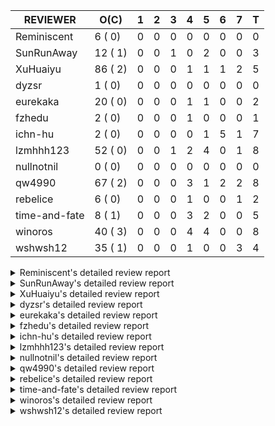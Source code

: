 |   REVIEWER    |  O(C)   | 1 | 2 | 3 | 4 | 5 | 6 | 7 | T |
|---------------|---------|---|---|---|---|---|---|---|---|
| Reminiscent   |  6 ( 0) | 0 | 0 | 0 | 0 | 0 | 0 | 0 | 0 |
| SunRunAway    | 12 ( 1) | 0 | 0 | 1 | 0 | 2 | 0 | 0 | 3 |
| XuHuaiyu      | 86 ( 2) | 0 | 0 | 0 | 1 | 1 | 1 | 2 | 5 |
| dyzsr         |  1 ( 0) | 0 | 0 | 0 | 0 | 0 | 0 | 0 | 0 |
| eurekaka      | 20 ( 0) | 0 | 0 | 0 | 1 | 1 | 0 | 0 | 2 |
| fzhedu        |  2 ( 0) | 0 | 0 | 0 | 1 | 0 | 0 | 0 | 1 |
| ichn-hu       |  2 ( 0) | 0 | 0 | 0 | 0 | 1 | 5 | 1 | 7 |
| lzmhhh123     | 52 ( 0) | 0 | 0 | 1 | 2 | 4 | 0 | 1 | 8 |
| nullnotnil    |  0 ( 0) | 0 | 0 | 0 | 0 | 0 | 0 | 0 | 0 |
| qw4990        | 67 ( 2) | 0 | 0 | 0 | 3 | 1 | 2 | 2 | 8 |
| rebelice      |  6 ( 0) | 0 | 0 | 0 | 1 | 0 | 0 | 1 | 2 |
| time-and-fate |  8 ( 1) | 0 | 0 | 0 | 3 | 2 | 0 | 0 | 5 |
| winoros       | 40 ( 3) | 0 | 0 | 0 | 4 | 4 | 0 | 0 | 8 |
| wshwsh12      | 35 ( 1) | 0 | 0 | 0 | 1 | 0 | 0 | 3 | 4 |


<details> 
  <summary>Reminiscent's detailed review report</summary> 

## To Be Reviewed

|    REPO    |                                                                     PR                                                                     | C | LASTED  |
|------------|--------------------------------------------------------------------------------------------------------------------------------------------|---|---------|
| tidb/21896 | [planner: fix union doesn't handle collate correctly (#21854)](https://github.com/pingcap/tidb/pull/21896)                                 |   | 132d19h |
| tidb/23474 | [planner: fix inappropriate null flag of null constants (#23457)](https://github.com/pingcap/tidb/pull/23474)                              |   | 40d18h  |
| tidb/23575 | [executor: fix update panic on join having statement (#23554)](https://github.com/pingcap/tidb/pull/23575)                                 |   | 37d21h  |
| tidb/23917 | [planner: fix wrong TableDual plans caused by comparing Binary and Bytes incorrectly (#23860)](https://github.com/pingcap/tidb/pull/23917) |   | 24d23h  |
| tidb/24016 | [planner: fix index-out-of-range error when checking only_full_group_by (#23844)](https://github.com/pingcap/tidb/pull/24016)              |   | 18d19h  |
| tidb/24357 | [statistics: fix a statistics GC problem that can cause duplicated fm-sketch records (#23830)](https://github.com/pingcap/tidb/pull/24357) |   | 4d14h   |


## Reviewed in Last 7 Days

| REPO | PR | C | D | R |
|------|----|---|---|---|


</details> 


<details> 
  <summary>SunRunAway's detailed review report</summary> 

## To Be Reviewed

|    REPO    |                                                                  PR                                                                   | C | LASTED  |
|------------|---------------------------------------------------------------------------------------------------------------------------------------|---|---------|
| tidb/19178 | [executor: Refactor probe channel](https://github.com/pingcap/tidb/pull/19178)                                                        |   | 262d17h |
| tidb/19807 | [executor: parallel evaluation for hash aggregate distinct](https://github.com/pingcap/tidb/pull/19807)                               |   | 240d11h |
| tidb/19900 | [executor: enable inline projection for sort&topN](https://github.com/pingcap/tidb/pull/19900)                                        | Y | 235d18h |
| tidb/20140 | [expressions: Support `bin-to-uuid` and `uuid-to-bin`](https://github.com/pingcap/tidb/pull/20140)                                    |   | 222d22h |
| tidb/20765 | [planner: support stable result mode](https://github.com/pingcap/tidb/pull/20765)                                                     |   | 181d17h |
| tidb/21207 | [planner: fix the inappropriate out-of-range range estimation rule](https://github.com/pingcap/tidb/pull/21207)                       |   | 160d19h |
| tidb/21834 | [planner: enhanced index range calculation plan](https://github.com/pingcap/tidb/pull/21834)                                          |   | 137d19h |
| tidb/21876 | [planner: bypass the DNF restriction if index merge hint is specified (#20799)](https://github.com/pingcap/tidb/pull/21876)           |   | 135d19h |
| tidb/21878 | [planner: do not push down lock to pointGet/bacthPointGet when selection exists](https://github.com/pingcap/tidb/pull/21878)          |   | 135d18h |
| tidb/21956 | [planner/preprocessor: disallow into-outfile clause in some place](https://github.com/pingcap/tidb/pull/21956)                        |   | 130d23h |
| tidb/22217 | [*: rewrite origin SQL with default DB for SQL bindings (#21275)](https://github.com/pingcap/tidb/pull/22217)                         |   | 116d18h |
| tidb/22379 | [[experiment] executor: allow aggregation to spill disk when running out of memory quota](https://github.com/pingcap/tidb/pull/22379) |   | 109d19h |


## Reviewed in Last 7 Days

|     REPO     |                                          PR                                           | C | D |   R    |
|--------------|---------------------------------------------------------------------------------------|---|---|--------|
| docs-cn/6194 | [br: add restore to systables](https://github.com/pingcap/docs-cn/pull/6194)          |   | 3 | 2h     |
| tidb/20749   | [executor: support global kill (32 bits)](https://github.com/pingcap/tidb/pull/20749) |   | 5 | 178d1h |
| tidb/24279   | [*: add security enhanced mode part 2](https://github.com/pingcap/tidb/pull/24279)    |   | 5 | 2d17h  |


</details> 


<details> 
  <summary>XuHuaiyu's detailed review report</summary> 

## To Be Reviewed

|     REPO     |                                                                                     PR                                                                                      | C | LASTED  |
|--------------|-----------------------------------------------------------------------------------------------------------------------------------------------------------------------------|---|---------|
| docs-cn/5561 | [Add sql optimization-related docs to toc](https://github.com/pingcap/docs-cn/pull/5561)                                                                                    |   | 69d15h  |
| docs-cn/5619 | [Update data-type-date-and-time.md](https://github.com/pingcap/docs-cn/pull/5619)                                                                                           |   | 65d16h  |
| tidb/19900   | [executor: enable inline projection for sort&topN](https://github.com/pingcap/tidb/pull/19900)                                                                              | Y | 235d18h |
| docs-cn/5671 | [tidb: Add time format description](https://github.com/pingcap/docs-cn/pull/5671)                                                                                           |   | 59d11h  |
| tidb/19957   | [executor: add builtin aggregate function `json_arrayagg`](https://github.com/pingcap/tidb/pull/19957)                                                                      | Y | 233d14h |
| tidb/20140   | [expressions: Support `bin-to-uuid` and `uuid-to-bin`](https://github.com/pingcap/tidb/pull/20140)                                                                          |   | 222d22h |
| tidb/20749   | [executor: support global kill (32 bits)](https://github.com/pingcap/tidb/pull/20749)                                                                                       |   | 182d2h  |
| tidb/20790   | [collation: add pinyin collation for chinese charset support](https://github.com/pingcap/tidb/pull/20790)                                                                   |   | 180d21h |
| tidb/20969   | [executor: Improve the performance of appending not fixed columns](https://github.com/pingcap/tidb/pull/20969)                                                              |   | 173d10h |
| tidb/21064   | [planner, executor: fix cast not check error](https://github.com/pingcap/tidb/pull/21064)                                                                                   |   | 168d9h  |
| tidb/21149   | [executor:Add runtime stat for IndexMergeReaderExecutor (#20653)](https://github.com/pingcap/tidb/pull/21149)                                                               |   | 164d15h |
| tidb/21304   | [executor: Add the HashAggExec runtime information (#20577)](https://github.com/pingcap/tidb/pull/21304)                                                                    |   | 158d12h |
| tidb/21334   | [*: make rollback work on user-defined variables](https://github.com/pingcap/tidb/pull/21334)                                                                               |   | 157d14h |
| tidb/21401   | [expression: incompatibility with MySQL for ADDTIME()](https://github.com/pingcap/tidb/pull/21401)                                                                          |   | 153d11h |
| tidb/21536   | [executor: add slow-log file meta cache to avoid repeat read file meta information](https://github.com/pingcap/tidb/pull/21536)                                             |   | 146d15h |
| tidb/21564   | [ddl: fix Incorrect behavior of NO_ZERO_DATE when altering table](https://github.com/pingcap/tidb/pull/21564)                                                               |   | 145d16h |
| tidb/21896   | [planner: fix union doesn't handle collate correctly (#21854)](https://github.com/pingcap/tidb/pull/21896)                                                                  |   | 132d19h |
| tidb/22131   | [privilege: remove leading and trailing space when create user and role](https://github.com/pingcap/tidb/pull/22131)                                                        |   | 122d19h |
| tidb/22163   | [expression: separated arithmeticMinusIntSig](https://github.com/pingcap/tidb/pull/22163)                                                                                   |   | 118d13h |
| tidb/22186   | [executor: fix select into outfile with year type column has no data (#22175)](https://github.com/pingcap/tidb/pull/22186)                                                  |   | 117d16h |
| tidb/22616   | [expression: from_unixtime accept 64-bit integers](https://github.com/pingcap/tidb/pull/22616)                                                                              |   | 93d23h  |
| tidb/22617   | [metrics: fix wrong bucket name of coprocessor cache (#22454)](https://github.com/pingcap/tidb/pull/22617)                                                                  |   | 93d23h  |
| tidb/22624   | [ planner: not pruning column used by union scan condition (#21640)](https://github.com/pingcap/tidb/pull/22624)                                                            |   | 93d17h  |
| tidb/22631   | [executor: refine window processor](https://github.com/pingcap/tidb/pull/22631)                                                                                             |   | 91d23h  |
| tidb/22696   | [expression: enable arithmetic Mod push down](https://github.com/pingcap/tidb/pull/22696)                                                                                   |   | 88d17h  |
| tidb/22711   | [executor: Fix inline schema name](https://github.com/pingcap/tidb/pull/22711)                                                                                              |   | 88d12h  |
| tidb/22722   | [planner, errno: make error code of ErrMixOfGroupFuncAndFields consistent with MySQL](https://github.com/pingcap/tidb/pull/22722)                                           |   | 87d21h  |
| tidb/22814   | [expression: fix enum and set type expression in where clause (#22785)](https://github.com/pingcap/tidb/pull/22814)                                                         |   | 72d19h  |
| tidb/22908   | [txn: Add txn state's view](https://github.com/pingcap/tidb/pull/22908)                                                                                                     |   | 67d21h  |
| tidb/23012   | [executor: fix affected rows of ddls and complete uint tests](https://github.com/pingcap/tidb/pull/23012)                                                                   |   | 63d17h  |
| tidb/23152   | [expression: fix wrong error info (#22760)](https://github.com/pingcap/tidb/pull/23152)                                                                                     |   | 56d14h  |
| tidb/23196   | [types: fix the bug about the wrong query result for decimal type  (#22507)](https://github.com/pingcap/tidb/pull/23196)                                                    |   | 54d18h  |
| tidb/23220   | [Release 4.0](https://github.com/pingcap/tidb/pull/23220)                                                                                                                   |   | 54d11h  |
| tidb/23233   | [planner: fix incorrect duration between compare (#22830)](https://github.com/pingcap/tidb/pull/23233)                                                                      |   | 53d18h  |
| tidb/23257   | [executor: group_concat aggr panic when session.group_concat_max_len is small (#23131)](https://github.com/pingcap/tidb/pull/23257)                                         |   | 52d18h  |
| tidb/23295   | [util, types: don't let SPM be affected by charset (#23161)](https://github.com/pingcap/tidb/pull/23295)                                                                    |   | 51d11h  |
| tidb/23335   | [expression: fix unexpected constant fold when year compare string (#23281)](https://github.com/pingcap/tidb/pull/23335)                                                    |   | 47d19h  |
| tidb/23336   | [expression: fix unexpected constant fold when year compare string (#23281)](https://github.com/pingcap/tidb/pull/23336)                                                    |   | 47d19h  |
| tidb/23347   | [planner: show cast type in EXPLAIN in coptask (#23123)](https://github.com/pingcap/tidb/pull/23347)                                                                        |   | 47d18h  |
| tidb/23348   | [planner: show cast type in EXPLAIN in coptask (#23123)](https://github.com/pingcap/tidb/pull/23348)                                                                        |   | 47d18h  |
| tidb/23350   | [util/stringutil, util/ranger, planner: use hierarchical separators to simplify the parsing for info of EXPLAIN ](https://github.com/pingcap/tidb/pull/23350)               |   | 47d17h  |
| tidb/23368   | [executor, expression: fix the incorrect result of AVG function (#23285)](https://github.com/pingcap/tidb/pull/23368)                                                       |   | 46d20h  |
| tidb/23397   | [expression: fix refine compare constant (#23339)](https://github.com/pingcap/tidb/pull/23397)                                                                              |   | 45d18h  |
| tidb/23398   | [expression: fix refine compare constant (#23339)](https://github.com/pingcap/tidb/pull/23398)                                                                              |   | 45d18h  |
| tidb/23405   | [domain: remove the exit chan, use context](https://github.com/pingcap/tidb/pull/23405)                                                                                     |   | 45d17h  |
| tidb/23433   | [WIP: speed up for slow query logs retrieving ](https://github.com/pingcap/tidb/pull/23433)                                                                                 |   | 44d17h  |
| tidb/23474   | [planner: fix inappropriate null flag of null constants (#23457)](https://github.com/pingcap/tidb/pull/23474)                                                               |   | 40d18h  |
| tidb/23497   | [expression: Let TiDB use Hyperscan to support multi-pattern-match](https://github.com/pingcap/tidb/pull/23497)                                                             |   | 39d22h  |
| tidb/23517   | [*: Add the metric about the SQL with TiFlash Success  (#23426)](https://github.com/pingcap/tidb/pull/23517)                                                                |   | 39d12h  |
| tidb/23562   | [execution: reuse iterator in hash join](https://github.com/pingcap/tidb/pull/23562)                                                                                        |   | 38d13h  |
| tidb/23640   | [*: fix the bug about YEAR(0.9) returns NULL instead of 0 in NO_ZERO_DATE mode](https://github.com/pingcap/tidb/pull/23640)                                                 |   | 34d13h  |
| tidb/23661   | [expression: Maintain separate scalar function pushdown lists for each engine instead of unified. (#23284)](https://github.com/pingcap/tidb/pull/23661)                     |   | 33d20h  |
| tidb/23682   | [executor: fix a panic when batch point get is used for partition table (#23652)](https://github.com/pingcap/tidb/pull/23682)                                               |   | 33d17h  |
| tidb/23691   | [executor: fix index join on prefix column index (#23678)](https://github.com/pingcap/tidb/pull/23691)                                                                      |   | 33d16h  |
| tidb/23705   | [executor: refineArgs() bug fix when compare int with very small decimal (#23694)](https://github.com/pingcap/tidb/pull/23705)                                              |   | 33d13h  |
| tidb/23756   | [planner: fix set not null flag for outer join (#23727)](https://github.com/pingcap/tidb/pull/23756)                                                                        |   | 32d15h  |
| tidb/23812   | [executor, planner: fix collation for hash join building (#23770)](https://github.com/pingcap/tidb/pull/23812)                                                              |   | 31d12h  |
| tidb/23878   | [functions: fix some string function has wrong collation and flag (#23835)](https://github.com/pingcap/tidb/pull/23878)                                                     |   | 25d21h  |
| tidb/23884   | [Metric: Collect TiKV Read Metric for SLI/SLO](https://github.com/pingcap/tidb/pull/23884)                                                                                  |   | 25d20h  |
| tidb/23888   | [executor: fix resource leak of Shuffle Executor.](https://github.com/pingcap/tidb/pull/23888)                                                                              |   | 25d19h  |
| tidb/23958   | [executor: fix `show table status` for the database with upper-cased name (#23896)](https://github.com/pingcap/tidb/pull/23958)                                             |   | 20d18h  |
| tidb/23964   | [executor: GROUP_CONCAT(float) is not compatible with mysql](https://github.com/pingcap/tidb/pull/23964)                                                                    |   | 20d17h  |
| tidb/24007   | [ddl: refactor rule [4/6]](https://github.com/pingcap/tidb/pull/24007)                                                                                                      |   | 18d20h  |
| tidb/24016   | [planner: fix index-out-of-range error when checking only_full_group_by (#23844)](https://github.com/pingcap/tidb/pull/24016)                                               |   | 18d19h  |
| tidb/24026   | [types: fix type merge about bit type (#23857)](https://github.com/pingcap/tidb/pull/24026)                                                                                 |   | 18d14h  |
| tidb/24033   | [statistics: fix some unstable tests in global stats (#23502)](https://github.com/pingcap/tidb/pull/24033)                                                                  |   | 18d9h   |
| tidb/24053   | [executor: fix wrong convert from bit to string when do projection (#23960)](https://github.com/pingcap/tidb/pull/24053)                                                    |   | 17d16h  |
| tidb/24060   | [statistics: fix some potential panic in statistics (#23988)](https://github.com/pingcap/tidb/pull/24060)                                                                   |   | 17d13h  |
| tidb/24061   | [statistics: fix some potential panic in statistics (#23988)](https://github.com/pingcap/tidb/pull/24061)                                                                   |   | 17d13h  |
| tidb/24078   | [planner: change descScanFactor to scanFactor when ExpectedCount is small. (#23972)](https://github.com/pingcap/tidb/pull/24078)                                            |   | 16d20h  |
| tidb/24079   | [planner: change descScanFactor to scanFactor when ExpectedCount is small. (#23972)](https://github.com/pingcap/tidb/pull/24079)                                            |   | 16d19h  |
| tidb/24155   | [planner, executor: fix index merge partial table scan schema (#23936)](https://github.com/pingcap/tidb/pull/24155)                                                         |   | 12d20h  |
| tidb/24179   | [expression: fix float64 overflow check in plus/minus real function](https://github.com/pingcap/tidb/pull/24179)                                                            |   | 11d23h  |
| tidb/24228   | [executor: skip TestPrepareStmtAfterIsolationReadChange when race enable (#24200)](https://github.com/pingcap/tidb/pull/24228)                                              |   | 9d22h   |
| tidb/24229   | [executor: speed up race test TestInsertReorgDelete (#24208)](https://github.com/pingcap/tidb/pull/24229)                                                                   |   | 9d21h   |
| tidb/24234   | [executor: skip TestMppExecution when race is enabled (#24222)](https://github.com/pingcap/tidb/pull/24234)                                                                 |   | 9d18h   |
| tidb/24241   | [planner/core: remove random test to reduce CI time (#24207)](https://github.com/pingcap/tidb/pull/24241)                                                                   |   | 9d15h   |
| tidb/24266   | [expression: fix wrong flen infer for bit constant (#23867)](https://github.com/pingcap/tidb/pull/24266)                                                                    |   | 7d18h   |
| tidb/24267   | [expression: fix wrong flen infer for bit constant (#23867)](https://github.com/pingcap/tidb/pull/24267)                                                                    |   | 7d18h   |
| tidb/24287   | [planner/core: support union all for mpp.](https://github.com/pingcap/tidb/pull/24287)                                                                                      |   | 6d19h   |
| tidb/24340   | [executor: fix projection executor panic and add failpoint test (#24231)](https://github.com/pingcap/tidb/pull/24340)                                                       |   | 4d20h   |
| tidb/24341   | [executor: fix projection executor panic and add failpoint test (#24231)](https://github.com/pingcap/tidb/pull/24341)                                                       |   | 4d20h   |
| tidb/24345   | [executor: fix data race of parallel apply operator (#24257)](https://github.com/pingcap/tidb/pull/24345)                                                                   |   | 4d19h   |
| tidb/24354   | [expression: fix wrong type infer for agg function when type is null (#24290)](https://github.com/pingcap/tidb/pull/24354)                                                  |   | 4d16h   |
| tidb/24371   | [*: avoid create new parser object in prepared exec](https://github.com/pingcap/tidb/pull/24371)                                                                            |   | 3d20h   |
| tidb/24394   | [executor: solve the compatibility problem between UnionScan and partition tables and remove all code about PartitionTableExec](https://github.com/pingcap/tidb/pull/24394) |   | 2d23h   |


## Reviewed in Last 7 Days

|    REPO    |                                                                   PR                                                                   | C | D |    R    |
|------------|----------------------------------------------------------------------------------------------------------------------------------------|---|---|---------|
| tidb/21228 | [executor: return the result immediately when combining LIMIT row_count with DISTINCT](https://github.com/pingcap/tidb/pull/21228)     |   | 4 | 156d15h |
| tidb/24278 | [executor: accelerate TestVectorizedMergeJoin and TestVectorizedShuffleMergeJoin (#24177)](https://github.com/pingcap/tidb/pull/24278) |   | 5 | 2d10h   |
| tidb/24308 | [docs/design: update the proposal of `column type change`](https://github.com/pingcap/tidb/pull/24308)                                 |   | 6 | 0h      |
| tidb/24179 | [expression: fix float64 overflow check in plus/minus real function](https://github.com/pingcap/tidb/pull/24179)                       |   | 7 | 5d22h   |
| tidb/24290 | [expression: fix wrong type infer for agg function when type is null](https://github.com/pingcap/tidb/pull/24290)                      |   | 7 | 18h     |


</details> 


<details> 
  <summary>dyzsr's detailed review report</summary> 

## To Be Reviewed

|    REPO    |                                                                 PR                                                                  | C | LASTED |
|------------|-------------------------------------------------------------------------------------------------------------------------------------|---|--------|
| tidb/24018 | [ranger: fix the range construction behavior when the column's type is `YEAR` (#23559)](https://github.com/pingcap/tidb/pull/24018) |   | 18d18h |


## Reviewed in Last 7 Days

| REPO | PR | C | D | R |
|------|----|---|---|---|


</details> 


<details> 
  <summary>eurekaka's detailed review report</summary> 

## To Be Reviewed

|    REPO    |                                                                         PR                                                                         | C | LASTED  |
|------------|----------------------------------------------------------------------------------------------------------------------------------------------------|---|---------|
| tidb/20877 | [statistics: collect index usage information](https://github.com/pingcap/tidb/pull/20877)                                                          |   | 178d17h |
| tidb/23002 | [store/*: fix err check](https://github.com/pingcap/tidb/pull/23002)                                                                               |   | 64d0h   |
| tidb/23283 | [util: optimize the performance of restore with db (#22910)](https://github.com/pingcap/tidb/pull/23283)                                           |   | 51d17h  |
| tidb/23316 | [planner: Fix rebuild range for prepared plan](https://github.com/pingcap/tidb/pull/23316)                                                         |   | 48d17h  |
| tidb/23373 | [executor: fix get var expr when session var is hex literal (#23241)](https://github.com/pingcap/tidb/pull/23373)                                  |   | 46d19h  |
| tidb/23689 | [planner: fix the panic when we calculate the partition range (#23651)](https://github.com/pingcap/tidb/pull/23689)                                |   | 33d16h  |
| tidb/23705 | [executor: refineArgs() bug fix when compare int with very small decimal (#23694)](https://github.com/pingcap/tidb/pull/23705)                     |   | 33d13h  |
| tidb/23756 | [planner: fix set not null flag for outer join (#23727)](https://github.com/pingcap/tidb/pull/23756)                                               |   | 32d15h  |
| tidb/23760 | [collation: fix tidb panic when compare string with collation](https://github.com/pingcap/tidb/pull/23760)                                         |   | 32d14h  |
| tidb/23938 | [planner,privilege: requires extra privileges for REPLACE and INSERT ON DUPLICATE statements (#23911)](https://github.com/pingcap/tidb/pull/23938) |   | 23d10h  |
| tidb/24033 | [statistics: fix some unstable tests in global stats (#23502)](https://github.com/pingcap/tidb/pull/24033)                                         |   | 18d9h   |
| tidb/24061 | [statistics: fix some potential panic in statistics (#23988)](https://github.com/pingcap/tidb/pull/24061)                                          |   | 17d13h  |
| tidb/24079 | [planner: change descScanFactor to scanFactor when ExpectedCount is small. (#23972)](https://github.com/pingcap/tidb/pull/24079)                   |   | 16d19h  |
| tidb/24147 | [docs/design: add proposal for common table expression](https://github.com/pingcap/tidb/pull/24147)                                                |   | 12d23h  |
| tidb/24155 | [planner, executor: fix index merge partial table scan schema (#23936)](https://github.com/pingcap/tidb/pull/24155)                                |   | 12d20h  |
| tidb/24214 | [plan: merge continuous selections and delete surely true expressions](https://github.com/pingcap/tidb/pull/24214)                                 |   | 10d12h  |
| tidb/24236 | [*: remove SchemaVersion in TransactionContext](https://github.com/pingcap/tidb/pull/24236)                                                        |   | 9d17h   |
| tidb/24258 | [Revert "planner: donot prune all columns for Projection (#24024)" (#24180)](https://github.com/pingcap/tidb/pull/24258)                           |   | 7d22h   |
| tidb/24317 | [statistics: skip reading mysql.stats_histograms if cached stats is up-to-date (#24175)](https://github.com/pingcap/tidb/pull/24317)               |   | 5d17h   |
| tidb/24405 | [planner: convert Sequence as DataSource to TableDual](https://github.com/pingcap/tidb/pull/24405)                                                 |   | 1d22h   |


## Reviewed in Last 7 Days

|    REPO    |                                                              PR                                                              | C | D |   R    |
|------------|------------------------------------------------------------------------------------------------------------------------------|---|---|--------|
| tidb/23997 | [stats, executor: use a correct sampling to collect stats](https://github.com/pingcap/tidb/pull/23997)                       |   | 4 | 15d16h |
| tidb/24339 | [server,session: do not create stats collector in HTTP API to avoid memory leak](https://github.com/pingcap/tidb/pull/24339) |   | 5 | 4h     |


</details> 


<details> 
  <summary>fzhedu's detailed review report</summary> 

## To Be Reviewed

|    REPO    |                                                          PR                                                           | C | LASTED |
|------------|-----------------------------------------------------------------------------------------------------------------------|---|--------|
| tidb/24340 | [executor: fix projection executor panic and add failpoint test (#24231)](https://github.com/pingcap/tidb/pull/24340) |   | 4d20h  |
| tidb/24341 | [executor: fix projection executor panic and add failpoint test (#24231)](https://github.com/pingcap/tidb/pull/24341) |   | 4d20h  |


## Reviewed in Last 7 Days

|    REPO     |                                              PR                                               | C | D |   R    |
|-------------|-----------------------------------------------------------------------------------------------|---|---|--------|
| kvproto/751 | [mpp: support returning regions that need retry](https://github.com/pingcap/kvproto/pull/751) |   | 4 | 16d22h |


</details> 


<details> 
  <summary>ichn-hu's detailed review report</summary> 

## To Be Reviewed

|    REPO    |                                                             PR                                                             | C | LASTED |
|------------|----------------------------------------------------------------------------------------------------------------------------|---|--------|
| tidb/24354 | [expression: fix wrong type infer for agg function when type is null (#24290)](https://github.com/pingcap/tidb/pull/24354) |   | 4d16h  |
| tidb/24379 | [executor: enhancement for ListInDisk(support writing after reading)](https://github.com/pingcap/tidb/pull/24379)          |   | 3d17h  |


## Reviewed in Last 7 Days

|    REPO    |                                                                   PR                                                                   | C | D |   R   |
|------------|----------------------------------------------------------------------------------------------------------------------------------------|---|---|-------|
| tidb/24290 | [expression: fix wrong type infer for agg function when type is null](https://github.com/pingcap/tidb/pull/24290)                      |   | 5 | 2d0h  |
| tidb/24266 | [expression: fix wrong flen infer for bit constant (#23867)](https://github.com/pingcap/tidb/pull/24266)                               |   | 6 | 2d2h  |
| tidb/24267 | [expression: fix wrong flen infer for bit constant (#23867)](https://github.com/pingcap/tidb/pull/24267)                               |   | 6 | 2d2h  |
| tidb/24300 | [expression: fix wrong collation for `concat` function (#24297)](https://github.com/pingcap/tidb/pull/24300)                           |   | 6 | 20h   |
| tidb/24304 | [executor, variable: move hidden variables to struct](https://github.com/pingcap/tidb/pull/24304)                                      |   | 6 | 12h   |
| tidb/24248 | [executor, variable: small cleanup](https://github.com/pingcap/tidb/pull/24248)                                                        |   | 6 | 3d14h |
| tidb/24278 | [executor: accelerate TestVectorizedMergeJoin and TestVectorizedShuffleMergeJoin (#24177)](https://github.com/pingcap/tidb/pull/24278) |   | 7 | 14h   |


</details> 


<details> 
  <summary>lzmhhh123's detailed review report</summary> 

## To Be Reviewed

|    REPO    |                                                                           PR                                                                            | C | LASTED  |
|------------|---------------------------------------------------------------------------------------------------------------------------------------------------------|---|---------|
| tidb/20444 | [expression: add json_merge_patch](https://github.com/pingcap/tidb/pull/20444)                                                                          |   | 200d21h |
| tidb/20465 | [expression: add uuidShortFunction](https://github.com/pingcap/tidb/pull/20465)                                                                         |   | 199d19h |
| tidb/20642 | [executor: modify admin executors to support partitioned table with global index](https://github.com/pingcap/tidb/pull/20642)                           |   | 188d16h |
| tidb/20903 | [planner: fix confused and unnecessary double-projection in plans.](https://github.com/pingcap/tidb/pull/20903)                                         |   | 177d17h |
| tidb/21018 | [planner: don't push down null sensitive join conditions (#19620)](https://github.com/pingcap/tidb/pull/21018)                                          |   | 171d17h |
| tidb/21195 | [brie: integrate lightning to suport IMPORT statement](https://github.com/pingcap/tidb/pull/21195)                                                      |   | 160d23h |
| tidb/21334 | [*: make rollback work on user-defined variables](https://github.com/pingcap/tidb/pull/21334)                                                           |   | 157d14h |
| tidb/21347 | [session: make rollback work on global variables](https://github.com/pingcap/tidb/pull/21347)                                                           |   | 156d20h |
| tidb/21487 | [*: ensure TABLE statement works](https://github.com/pingcap/tidb/pull/21487)                                                                           |   | 150d5h  |
| tidb/21651 | [planner: allow filter condition pushing down to IndexScan for prefix index](https://github.com/pingcap/tidb/pull/21651)                                |   | 143d14h |
| tidb/22126 | [*: add `sys` schema, `sys.SCHEMA_UNUSED_INDEXES` view and `sys.SCHEMA_INDEX_USAGE` view](https://github.com/pingcap/tidb/pull/22126)                   |   | 122d20h |
| tidb/22361 | [table: fix insert into _tidb_rowid panic and rebase it if needed (#22062)](https://github.com/pingcap/tidb/pull/22361)                                 |   | 110d20h |
| tidb/22372 | [executor: fix SelectForUpdate in decorrelated subquery under pessimistic mode](https://github.com/pingcap/tidb/pull/22372)                             |   | 110d10h |
| tidb/22478 | [planner, executor: fix query partition table with global unique index get wrong result](https://github.com/pingcap/tidb/pull/22478)                    |   | 101d13h |
| tidb/22631 | [executor: refine window processor](https://github.com/pingcap/tidb/pull/22631)                                                                         |   | 91d23h  |
| tidb/22699 | [brie: add error info column and history backup/restore info in sql](https://github.com/pingcap/tidb/pull/22699)                                        |   | 88d16h  |
| tidb/23022 | [executor: create PipelinedWindowExec](https://github.com/pingcap/tidb/pull/23022)                                                                      |   | 62d18h  |
| tidb/23149 | [core: support left join and right join for join reorder](https://github.com/pingcap/tidb/pull/23149)                                                   |   | 57d12h  |
| tidb/23257 | [executor: group_concat aggr panic when session.group_concat_max_len is small (#23131)](https://github.com/pingcap/tidb/pull/23257)                     |   | 52d18h  |
| tidb/23283 | [util: optimize the performance of restore with db (#22910)](https://github.com/pingcap/tidb/pull/23283)                                                |   | 51d17h  |
| tidb/23347 | [planner: show cast type in EXPLAIN in coptask (#23123)](https://github.com/pingcap/tidb/pull/23347)                                                    |   | 47d18h  |
| tidb/23348 | [planner: show cast type in EXPLAIN in coptask (#23123)](https://github.com/pingcap/tidb/pull/23348)                                                    |   | 47d18h  |
| tidb/23368 | [executor, expression: fix the incorrect result of AVG function (#23285)](https://github.com/pingcap/tidb/pull/23368)                                   |   | 46d20h  |
| tidb/23373 | [executor: fix get var expr when session var is hex literal (#23241)](https://github.com/pingcap/tidb/pull/23373)                                       |   | 46d19h  |
| tidb/23655 | [planner, type: remove the prefix 0 in the bit array when we get the BinaryLiteral (#23523)](https://github.com/pingcap/tidb/pull/23655)                |   | 33d22h  |
| tidb/23660 | [expression: Maintain separate scalar function pushdown lists for each engine instead of unified. (#23284)](https://github.com/pingcap/tidb/pull/23660) |   | 33d20h  |
| tidb/23661 | [expression: Maintain separate scalar function pushdown lists for each engine instead of unified. (#23284)](https://github.com/pingcap/tidb/pull/23661) |   | 33d20h  |
| tidb/23703 | [expression: fix approx_percent panic on bit column (#23687)](https://github.com/pingcap/tidb/pull/23703)                                               |   | 33d14h  |
| tidb/23705 | [executor: refineArgs() bug fix when compare int with very small decimal (#23694)](https://github.com/pingcap/tidb/pull/23705)                          |   | 33d13h  |
| tidb/23756 | [planner: fix set not null flag for outer join (#23727)](https://github.com/pingcap/tidb/pull/23756)                                                    |   | 32d15h  |
| tidb/23760 | [collation: fix tidb panic when compare string with collation](https://github.com/pingcap/tidb/pull/23760)                                              |   | 32d14h  |
| tidb/23812 | [executor, planner: fix collation for hash join building (#23770)](https://github.com/pingcap/tidb/pull/23812)                                          |   | 31d12h  |
| tidb/23940 | [config, ddl: allow auto inc columns in generated columns and expression indexes](https://github.com/pingcap/tidb/pull/23940)                           |   | 22d18h  |
| tidb/23968 | [statistics: fix unstable TestDropPartitionStats test](https://github.com/pingcap/tidb/pull/23968)                                                      |   | 20d15h  |
| tidb/23987 | [executor: Implements json_arrayagg function](https://github.com/pingcap/tidb/pull/23987)                                                               |   | 19d18h  |
| tidb/24016 | [planner: fix index-out-of-range error when checking only_full_group_by (#23844)](https://github.com/pingcap/tidb/pull/24016)                           |   | 18d19h  |
| tidb/24018 | [ranger: fix the range construction behavior when the column's type is `YEAR` (#23559)](https://github.com/pingcap/tidb/pull/24018)                     |   | 18d18h  |
| tidb/24054 | [executor: fix wrong convert from bit to string when do projection (#23960)](https://github.com/pingcap/tidb/pull/24054)                                |   | 17d16h  |
| tidb/24151 | [ddl: admin show ddl jobs output confusing with multiple jobs](https://github.com/pingcap/tidb/pull/24151)                                              |   | 12d21h  |
| tidb/24155 | [planner, executor: fix index merge partial table scan schema (#23936)](https://github.com/pingcap/tidb/pull/24155)                                     |   | 12d20h  |
| tidb/24185 | [executor: make column default value being aware of NO_ZERO_IN_DATE (#24174)](https://github.com/pingcap/tidb/pull/24185)                               |   | 11d19h  |
| tidb/24186 | [executor: make column default value being aware of NO_ZERO_IN_DATE (#24174)](https://github.com/pingcap/tidb/pull/24186)                               |   | 11d19h  |
| tidb/24211 | [*: support txn retry when auto id meets duplicate entry](https://github.com/pingcap/tidb/pull/24211)                                                   |   | 10d13h  |
| tidb/24234 | [executor: skip TestMppExecution when race is enabled (#24222)](https://github.com/pingcap/tidb/pull/24234)                                             |   | 9d18h   |
| tidb/24250 | [planner: rewrite `LIKE` as range for expression index](https://github.com/pingcap/tidb/pull/24250)                                                     |   | 8d21h   |
| tidb/24258 | [Revert "planner: donot prune all columns for Projection (#24024)" (#24180)](https://github.com/pingcap/tidb/pull/24258)                                |   | 7d22h   |
| tidb/24268 | [expression: fix cast real, decimal to time (#24120)](https://github.com/pingcap/tidb/pull/24268)                                                       |   | 7d17h   |
| tidb/24285 | [*: compatibility with staleread](https://github.com/pingcap/tidb/pull/24285)                                                                           |   | 6d19h   |
| tidb/24340 | [executor: fix projection executor panic and add failpoint test (#24231)](https://github.com/pingcap/tidb/pull/24340)                                   |   | 4d20h   |
| tidb/24341 | [executor: fix projection executor panic and add failpoint test (#24231)](https://github.com/pingcap/tidb/pull/24341)                                   |   | 4d20h   |
| tidb/24357 | [statistics: fix a statistics GC problem that can cause duplicated fm-sketch records (#23830)](https://github.com/pingcap/tidb/pull/24357)              |   | 4d14h   |
| tidb/24389 | [executor, meta: Allocate auto id for global temporary tables](https://github.com/pingcap/tidb/pull/24389)                                              |   | 3d0h    |


## Reviewed in Last 7 Days

|    REPO    |                                                                   PR                                                                   | C | D |   R    |
|------------|----------------------------------------------------------------------------------------------------------------------------------------|---|---|--------|
| tidb/24342 | [planner: create new column slice in PreparePossibleProperties](https://github.com/pingcap/tidb/pull/24342)                            |   | 3 | 1d22h  |
| tidb/23963 | [executor: checking chunk is full precedes filtering](https://github.com/pingcap/tidb/pull/23963)                                      |   | 4 | 17d5h  |
| tidb/24369 | [planner: fix column pruning bug for Apply and Join](https://github.com/pingcap/tidb/pull/24369)                                       |   | 4 | 1h     |
| tidb/24345 | [executor: fix data race of parallel apply operator (#24257)](https://github.com/pingcap/tidb/pull/24345)                              |   | 5 | 2h     |
| tidb/22691 | [planner, expression: support enum index scan](https://github.com/pingcap/tidb/pull/22691)                                             |   | 5 | 83d23h |
| tidb/24257 | [executor: fix data race of parallel apply operator](https://github.com/pingcap/tidb/pull/24257)                                       |   | 5 | 3d0h   |
| tikv/10057 | [statistics: introduce full sampling collect tech](https://github.com/tikv/tikv/pull/10057)                                            | Y | 5 | 6d14h  |
| tidb/24278 | [executor: accelerate TestVectorizedMergeJoin and TestVectorizedShuffleMergeJoin (#24177)](https://github.com/pingcap/tidb/pull/24278) |   | 7 | 15h    |


</details> 


<details> 
  <summary>nullnotnil's detailed review report</summary> 

## To Be Reviewed

| REPO | PR | C | LASTED |
|------|----|---|--------|


## Reviewed in Last 7 Days

| REPO | PR | C | D | R |
|------|----|---|---|---|


</details> 


<details> 
  <summary>qw4990's detailed review report</summary> 

## To Be Reviewed

|     REPO     |                                                                           PR                                                                            | C | LASTED  |
|--------------|---------------------------------------------------------------------------------------------------------------------------------------------------------|---|---------|
| docs-cn/5561 | [Add sql optimization-related docs to toc](https://github.com/pingcap/docs-cn/pull/5561)                                                                |   | 69d15h  |
| tidb/19029   | [types: fix unexpected NOT_NULL flags](https://github.com/pingcap/tidb/pull/19029)                                                                      |   | 269d22h |
| docs/5498    | [partitioning: Corrected partition management](https://github.com/pingcap/docs/pull/5498)                                                               |   | 6d19h   |
| tidb/20708   | [*: separate auto_increment ID allocator from _tidb_rowid allocator](https://github.com/pingcap/tidb/pull/20708)                                        |   | 185d20h |
| tidb/20969   | [executor: Improve the performance of appending not fixed columns](https://github.com/pingcap/tidb/pull/20969)                                          |   | 173d10h |
| tidb/21018   | [planner: don't push down null sensitive join conditions (#19620)](https://github.com/pingcap/tidb/pull/21018)                                          |   | 171d17h |
| tidb/21149   | [executor:Add runtime stat for IndexMergeReaderExecutor (#20653)](https://github.com/pingcap/tidb/pull/21149)                                           |   | 164d15h |
| tidb/21304   | [executor: Add the HashAggExec runtime information (#20577)](https://github.com/pingcap/tidb/pull/21304)                                                |   | 158d12h |
| tidb/21318   | [planner, expression: use the range of column types to simplify expressions](https://github.com/pingcap/tidb/pull/21318)                                |   | 157d19h |
| tidb/21401   | [expression: incompatibility with MySQL for ADDTIME()](https://github.com/pingcap/tidb/pull/21401)                                                      |   | 153d11h |
| tidb/21508   | [execution: fix dayofweek('0000-00-00') behavior](https://github.com/pingcap/tidb/pull/21508)                                                           |   | 149d10h |
| tidb/21876   | [planner: bypass the DNF restriction if index merge hint is specified (#20799)](https://github.com/pingcap/tidb/pull/21876)                             |   | 135d19h |
| tidb/21887   | [types: support %X %V %W formats for STR_TO_DATE()](https://github.com/pingcap/tidb/pull/21887)                                                         |   | 134d11h |
| tidb/21954   | [planner/cascades: add rule `PushSelDownApply`](https://github.com/pingcap/tidb/pull/21954)                                                             |   | 130d23h |
| tidb/22146   | [executor: forbid SFU on view](https://github.com/pingcap/tidb/pull/22146)                                                                              |   | 118d22h |
| tidb/22217   | [*: rewrite origin SQL with default DB for SQL bindings (#21275)](https://github.com/pingcap/tidb/pull/22217)                                           |   | 116d18h |
| tidb/22234   | [executor, planner: ON DUPLICATE UPDATE can refer to un-project col (#14412)](https://github.com/pingcap/tidb/pull/22234)                               |   | 116d15h |
| tidb/22261   | [time: fix parse datetime won't truncate the reluctant string (#22232)](https://github.com/pingcap/tidb/pull/22261)                                     |   | 115d19h |
| tidb/22374   | [expression: separated arithmeticIntDivideSig](https://github.com/pingcap/tidb/pull/22374)                                                              |   | 110d0h  |
| tidb/22415   | [ddl: refactor bundle[2/2] [6/6]](https://github.com/pingcap/tidb/pull/22415)                                                                           |   | 106d17h |
| tidb/22416   | [core: fix subQuery at projection in only_full_group](https://github.com/pingcap/tidb/pull/22416)                                                       | Y | 106d12h |
| tidb/22541   | [expression: Support builtin function SOUNDEX](https://github.com/pingcap/tidb/pull/22541)                                                              |   | 96d9h   |
| tidb/22565   | [statistics: fix panic occurs when stats cache inconsistency (#22465)](https://github.com/pingcap/tidb/pull/22565)                                      | Y | 95d17h  |
| tidb/22814   | [expression: fix enum and set type expression in where clause (#22785)](https://github.com/pingcap/tidb/pull/22814)                                     |   | 72d19h  |
| tidb/22862   | [brie: fix the problem that ddl restored by BR via SQL is not replicated to downstream](https://github.com/pingcap/tidb/pull/22862)                     |   | 69d23h  |
| tidb/22923   | [expression: correct constant propagation for collation (#22666)](https://github.com/pingcap/tidb/pull/22923)                                           |   | 67d15h  |
| tidb/22924   | [planner: fix wrong index merge selection (#22825)](https://github.com/pingcap/tidb/pull/22924)                                                         |   | 67d14h  |
| tidb/23002   | [store/*: fix err check](https://github.com/pingcap/tidb/pull/23002)                                                                                    |   | 64d0h   |
| tidb/23022   | [executor: create PipelinedWindowExec](https://github.com/pingcap/tidb/pull/23022)                                                                      |   | 62d18h  |
| tidb/23152   | [expression: fix wrong error info (#22760)](https://github.com/pingcap/tidb/pull/23152)                                                                 |   | 56d14h  |
| tidb/23196   | [types: fix the bug about the wrong query result for decimal type  (#22507)](https://github.com/pingcap/tidb/pull/23196)                                |   | 54d18h  |
| tidb/23295   | [util, types: don't let SPM be affected by charset (#23161)](https://github.com/pingcap/tidb/pull/23295)                                                |   | 51d11h  |
| tidb/23316   | [planner: Fix rebuild range for prepared plan](https://github.com/pingcap/tidb/pull/23316)                                                              |   | 48d17h  |
| tidb/23373   | [executor: fix get var expr when session var is hex literal (#23241)](https://github.com/pingcap/tidb/pull/23373)                                       |   | 46d19h  |
| tidb/23397   | [expression: fix refine compare constant (#23339)](https://github.com/pingcap/tidb/pull/23397)                                                          |   | 45d18h  |
| tidb/23398   | [expression: fix refine compare constant (#23339)](https://github.com/pingcap/tidb/pull/23398)                                                          |   | 45d18h  |
| tidb/23590   | [planner, table: optimize the list partition pruner for range query](https://github.com/pingcap/tidb/pull/23590)                                        |   | 37d16h  |
| tidb/23598   | [types: fix collation for binary literal (#23591)](https://github.com/pingcap/tidb/pull/23598)                                                          |   | 37d13h  |
| tidb/23655   | [planner, type: remove the prefix 0 in the bit array when we get the BinaryLiteral (#23523)](https://github.com/pingcap/tidb/pull/23655)                |   | 33d22h  |
| tidb/23658   | [*: collect transaction write duration/throughput metrics for SLI/SLO (#23462)](https://github.com/pingcap/tidb/pull/23658)                             |   | 33d22h  |
| tidb/23660   | [expression: Maintain separate scalar function pushdown lists for each engine instead of unified. (#23284)](https://github.com/pingcap/tidb/pull/23660) |   | 33d20h  |
| tidb/23661   | [expression: Maintain separate scalar function pushdown lists for each engine instead of unified. (#23284)](https://github.com/pingcap/tidb/pull/23661) |   | 33d20h  |
| tidb/23682   | [executor: fix a panic when batch point get is used for partition table (#23652)](https://github.com/pingcap/tidb/pull/23682)                           |   | 33d17h  |
| tidb/23689   | [planner: fix the panic when we calculate the partition range (#23651)](https://github.com/pingcap/tidb/pull/23689)                                     |   | 33d16h  |
| tidb/23730   | [distsql/*: typo fix for `dispatches`](https://github.com/pingcap/tidb/pull/23730)                                                                      |   | 32d18h  |
| tidb/23796   | [tests: make TestIndexLookupMergeJoinHang and TestIssue18068 stable (#23741)](https://github.com/pingcap/tidb/pull/23796)                               |   | 31d20h  |
| tidb/23812   | [executor, planner: fix collation for hash join building (#23770)](https://github.com/pingcap/tidb/pull/23812)                                          |   | 31d12h  |
| tidb/23878   | [functions: fix some string function has wrong collation and flag (#23835)](https://github.com/pingcap/tidb/pull/23878)                                 |   | 25d21h  |
| tidb/23963   | [executor: checking chunk is full precedes filtering](https://github.com/pingcap/tidb/pull/23963)                                                       |   | 20d17h  |
| tidb/23987   | [executor: Implements json_arrayagg function](https://github.com/pingcap/tidb/pull/23987)                                                               |   | 19d18h  |
| tidb/24018   | [ranger: fix the range construction behavior when the column's type is `YEAR` (#23559)](https://github.com/pingcap/tidb/pull/24018)                     |   | 18d18h  |
| tidb/24193   | [executor: implement CTEStorage](https://github.com/pingcap/tidb/pull/24193)                                                                            |   | 11d10h  |
| tidb/24214   | [plan: merge continuous selections and delete surely true expressions](https://github.com/pingcap/tidb/pull/24214)                                      |   | 10d12h  |
| tidb/24229   | [executor: speed up race test TestInsertReorgDelete (#24208)](https://github.com/pingcap/tidb/pull/24229)                                               |   | 9d21h   |
| tidb/24235   | [expression: try to fix TestExprPushDownToFlash tests](https://github.com/pingcap/tidb/pull/24235)                                                      |   | 9d17h   |
| tidb/24241   | [planner/core: remove random test to reduce CI time (#24207)](https://github.com/pingcap/tidb/pull/24241)                                               |   | 9d15h   |
| tidb/24266   | [expression: fix wrong flen infer for bit constant (#23867)](https://github.com/pingcap/tidb/pull/24266)                                                |   | 7d18h   |
| tidb/24267   | [expression: fix wrong flen infer for bit constant (#23867)](https://github.com/pingcap/tidb/pull/24267)                                                |   | 7d18h   |
| tidb/24328   | [*: implement tidb_bound_staleness built-in function](https://github.com/pingcap/tidb/pull/24328)                                                       |   | 5d10h   |
| tidb/24354   | [expression: fix wrong type infer for agg function when type is null (#24290)](https://github.com/pingcap/tidb/pull/24354)                              |   | 4d16h   |
| tidb/24359   | [domain, session: Add new sysvarcache to replace global values cache](https://github.com/pingcap/tidb/pull/24359)                                       |   | 4d7h    |
| tidb/24373   | [planner: filter conflict read_from_storage hints (#24313)](https://github.com/pingcap/tidb/pull/24373)                                                 |   | 3d19h   |
| tidb/24374   | [planner: filter conflict read_from_storage hints (#24313)](https://github.com/pingcap/tidb/pull/24374)                                                 |   | 3d19h   |
| tidb/24376   | [planner: prune partitions that will never be used](https://github.com/pingcap/tidb/pull/24376)                                                         |   | 3d18h   |
| tidb/24379   | [executor: enhancement for ListInDisk(support writing after reading)](https://github.com/pingcap/tidb/pull/24379)                                       |   | 3d17h   |
| tidb/24382   | [statistics: trigger auto-analyze based on histogram row count](https://github.com/pingcap/tidb/pull/24382)                                             |   | 3d16h   |
| tidb/24400   | [store/tikv: make tikv.ErrGCTooEarly as a normal error instead of dberror](https://github.com/pingcap/tidb/pull/24400)                                  |   | 2d17h   |


## Reviewed in Last 7 Days

|      REPO      |                                                              PR                                                              | C | D |   R   |
|----------------|------------------------------------------------------------------------------------------------------------------------------|---|---|-------|
| tidb/24370     | [statistics: fix three bugs about MergePartTopN2GlobalTopN](https://github.com/pingcap/tidb/pull/24370)                      |   | 4 | 1h    |
| tidb/24282     | [planner: remove useless predicates after partition pruning](https://github.com/pingcap/tidb/pull/24282)                     |   | 4 | 3d0h  |
| tidb/24339     | [server,session: do not create stats collector in HTTP API to avoid memory leak](https://github.com/pingcap/tidb/pull/24339) |   | 4 | 22h   |
| tidb/24157     | [planner: let CopTiFlashConcurrencyFactor inflence the cost of whole plan](https://github.com/pingcap/tidb/pull/24157)       |   | 5 | 8d1h  |
| tidb/24313     | [planner: filter conflict read_from_storage hints](https://github.com/pingcap/tidb/pull/24313)                               |   | 6 | 2h    |
| tidb-test/1185 | [randgen-test: fix test for tidb issue:16845](https://github.com/pingcap/tidb-test/pull/1185)                                |   | 6 | 2h    |
| tidb/24290     | [expression: fix wrong type infer for agg function when type is null](https://github.com/pingcap/tidb/pull/24290)            |   | 7 | 1h    |
| tidb/24245     | [planner: between .. and on int column can be used to prune hash partition](https://github.com/pingcap/tidb/pull/24245)      |   | 7 | 2d13h |


</details> 


<details> 
  <summary>rebelice's detailed review report</summary> 

## To Be Reviewed

|    REPO    |                                                                     PR                                                                     | C | LASTED |
|------------|--------------------------------------------------------------------------------------------------------------------------------------------|---|--------|
| tidb/23836 | [parser, core: Implement force_index hint in parser and TiDB](https://github.com/pingcap/tidb/pull/23836)                                  |   | 30d18h |
| tidb/24033 | [statistics: fix some unstable tests in global stats (#23502)](https://github.com/pingcap/tidb/pull/24033)                                 |   | 18d9h  |
| tidb/24306 | [util/ranger: fix func name typo](https://github.com/pingcap/tidb/pull/24306)                                                              |   | 5d23h  |
| tidb/24339 | [server,session: do not create stats collector in HTTP API to avoid memory leak](https://github.com/pingcap/tidb/pull/24339)               |   | 4d22h  |
| tidb/24357 | [statistics: fix a statistics GC problem that can cause duplicated fm-sketch records (#23830)](https://github.com/pingcap/tidb/pull/24357) |   | 4d14h  |
| tidb/24374 | [planner: filter conflict read_from_storage hints (#24313)](https://github.com/pingcap/tidb/pull/24374)                                    |   | 3d19h  |


## Reviewed in Last 7 Days

|    REPO    |                                                           PR                                                            | C | D |   R   |
|------------|-------------------------------------------------------------------------------------------------------------------------|---|---|-------|
| tidb/24376 | [planner: prune partitions that will never be used](https://github.com/pingcap/tidb/pull/24376)                         |   | 4 | 0h    |
| tidb/24245 | [planner: between .. and on int column can be used to prune hash partition](https://github.com/pingcap/tidb/pull/24245) |   | 7 | 2d15h |


</details> 


<details> 
  <summary>time-and-fate's detailed review report</summary> 

## To Be Reviewed

|    REPO    |                                                         PR                                                          | C | LASTED  |
|------------|---------------------------------------------------------------------------------------------------------------------|---|---------|
| tidb/20877 | [statistics: collect index usage information](https://github.com/pingcap/tidb/pull/20877)                           |   | 178d17h |
| tidb/22416 | [core: fix subQuery at projection in only_full_group](https://github.com/pingcap/tidb/pull/22416)                   | Y | 106d12h |
| tidb/24155 | [planner, executor: fix index merge partial table scan schema (#23936)](https://github.com/pingcap/tidb/pull/24155) |   | 12d20h  |
| tidb/24230 | [*: consitent get infoschema](https://github.com/pingcap/tidb/pull/24230)                                           |   | 9d21h   |
| tidb/24373 | [planner: filter conflict read_from_storage hints (#24313)](https://github.com/pingcap/tidb/pull/24373)             |   | 3d19h   |
| tidb/24374 | [planner: filter conflict read_from_storage hints (#24313)](https://github.com/pingcap/tidb/pull/24374)             |   | 3d19h   |
| tidb/24376 | [planner: prune partitions that will never be used](https://github.com/pingcap/tidb/pull/24376)                     |   | 3d18h   |
| tidb/24382 | [statistics: trigger auto-analyze based on histogram row count](https://github.com/pingcap/tidb/pull/24382)         |   | 3d16h   |


## Reviewed in Last 7 Days

|    REPO    |                                                                  PR                                                                  | C | D |   R    |
|------------|--------------------------------------------------------------------------------------------------------------------------------------|---|---|--------|
| tidb/23997 | [stats, executor: use a correct sampling to collect stats](https://github.com/pingcap/tidb/pull/23997)                               |   | 4 | 15d19h |
| tidb/24313 | [planner: filter conflict read_from_storage hints](https://github.com/pingcap/tidb/pull/24313)                                       |   | 4 | 1d22h  |
| tidb/24352 | [statistics: skip reading mysql.stats_histograms if cached stats is up-to-date (#24175)](https://github.com/pingcap/tidb/pull/24352) |   | 4 | 17h    |
| tidb/24317 | [statistics: skip reading mysql.stats_histograms if cached stats is up-to-date (#24175)](https://github.com/pingcap/tidb/pull/24317) |   | 5 | 23h    |
| tidb/24204 | [planner: clone possible properties before saving them](https://github.com/pingcap/tidb/pull/24204)                                  |   | 5 | 5d18h  |


</details> 


<details> 
  <summary>winoros's detailed review report</summary> 

## To Be Reviewed

|     REPO     |                                                                              PR                                                                               | C | LASTED  |
|--------------|---------------------------------------------------------------------------------------------------------------------------------------------------------------|---|---------|
| docs-cn/5916 | [sql-statements, information-schema: add `END_TIME` field for table `ANALYZE_STATUS`](https://github.com/pingcap/docs-cn/pull/5916)                           |   | 31d17h  |
| tidb/19957   | [executor: add builtin aggregate function `json_arrayagg`](https://github.com/pingcap/tidb/pull/19957)                                                        | Y | 233d14h |
| docs-cn/6113 | [config: update the default value of `feedback-probability`](https://github.com/pingcap/docs-cn/pull/6113)                                                    |   | 10d22h  |
| tidb/20765   | [planner: support stable result mode](https://github.com/pingcap/tidb/pull/20765)                                                                             |   | 181d17h |
| tidb/20877   | [statistics: collect index usage information](https://github.com/pingcap/tidb/pull/20877)                                                                     |   | 178d17h |
| tidb/21018   | [planner: don't push down null sensitive join conditions (#19620)](https://github.com/pingcap/tidb/pull/21018)                                                |   | 171d17h |
| tidb/21207   | [planner: fix the inappropriate out-of-range range estimation rule](https://github.com/pingcap/tidb/pull/21207)                                               |   | 160d19h |
| tidb/21487   | [*: ensure TABLE statement works](https://github.com/pingcap/tidb/pull/21487)                                                                                 |   | 150d5h  |
| tidb/21876   | [planner: bypass the DNF restriction if index merge hint is specified (#20799)](https://github.com/pingcap/tidb/pull/21876)                                   |   | 135d19h |
| tidb/21954   | [planner/cascades: add rule `PushSelDownApply`](https://github.com/pingcap/tidb/pull/21954)                                                                   |   | 130d23h |
| tidb/22181   | [planner, expression: fix error when using IN combined with subquery (#22080)](https://github.com/pingcap/tidb/pull/22181)                                    |   | 117d18h |
| tidb/22416   | [core: fix subQuery at projection in only_full_group](https://github.com/pingcap/tidb/pull/22416)                                                             | Y | 106d12h |
| tidb/22504   | [*:Fix the fetchHotRegion bug that the count always zero](https://github.com/pingcap/tidb/pull/22504)                                                         |   | 98d20h  |
| tidb/22565   | [statistics: fix panic occurs when stats cache inconsistency (#22465)](https://github.com/pingcap/tidb/pull/22565)                                            | Y | 95d17h  |
| tidb/22624   | [ planner: not pruning column used by union scan condition (#21640)](https://github.com/pingcap/tidb/pull/22624)                                              |   | 93d17h  |
| tidb/22923   | [expression: correct constant propagation for collation (#22666)](https://github.com/pingcap/tidb/pull/22923)                                                 |   | 67d15h  |
| tidb/23233   | [planner: fix incorrect duration between compare (#22830)](https://github.com/pingcap/tidb/pull/23233)                                                        |   | 53d18h  |
| tidb/23347   | [planner: show cast type in EXPLAIN in coptask (#23123)](https://github.com/pingcap/tidb/pull/23347)                                                          |   | 47d18h  |
| tidb/23348   | [planner: show cast type in EXPLAIN in coptask (#23123)](https://github.com/pingcap/tidb/pull/23348)                                                          |   | 47d18h  |
| tidb/23350   | [util/stringutil, util/ranger, planner: use hierarchical separators to simplify the parsing for info of EXPLAIN ](https://github.com/pingcap/tidb/pull/23350) |   | 47d17h  |
| tidb/23373   | [executor: fix get var expr when session var is hex literal (#23241)](https://github.com/pingcap/tidb/pull/23373)                                             |   | 46d19h  |
| tidb/23474   | [planner: fix inappropriate null flag of null constants (#23457)](https://github.com/pingcap/tidb/pull/23474)                                                 |   | 40d18h  |
| tidb/23598   | [types: fix collation for binary literal (#23591)](https://github.com/pingcap/tidb/pull/23598)                                                                |   | 37d13h  |
| tidb/23655   | [planner, type: remove the prefix 0 in the bit array when we get the BinaryLiteral (#23523)](https://github.com/pingcap/tidb/pull/23655)                      |   | 33d22h  |
| tidb/23689   | [planner: fix the panic when we calculate the partition range (#23651)](https://github.com/pingcap/tidb/pull/23689)                                           |   | 33d16h  |
| tidb/23772   | [tablecodec: fix text type decode for old row format (#23751)](https://github.com/pingcap/tidb/pull/23772)                                                    |   | 32d11h  |
| tidb/23849   | [ddl: tidb panic while query hash partition table with is null condition](https://github.com/pingcap/tidb/pull/23849)                                         |   | 27d13h  |
| tidb/23917   | [planner: fix wrong TableDual plans caused by comparing Binary and Bytes incorrectly (#23860)](https://github.com/pingcap/tidb/pull/23917)                    |   | 24d23h  |
| tidb/24018   | [ranger: fix the range construction behavior when the column's type is `YEAR` (#23559)](https://github.com/pingcap/tidb/pull/24018)                           |   | 18d18h  |
| tidb/24060   | [statistics: fix some potential panic in statistics (#23988)](https://github.com/pingcap/tidb/pull/24060)                                                     |   | 17d13h  |
| tidb/24061   | [statistics: fix some potential panic in statistics (#23988)](https://github.com/pingcap/tidb/pull/24061)                                                     |   | 17d13h  |
| tidb/24079   | [planner: change descScanFactor to scanFactor when ExpectedCount is small. (#23972)](https://github.com/pingcap/tidb/pull/24079)                              |   | 16d19h  |
| tidb/24138   | [planner: Add Equivalence Rules to Transform BinaryOptSubquery to ExistsSubquery](https://github.com/pingcap/tidb/pull/24138)                                 |   | 13d12h  |
| tidb/24214   | [plan: merge continuous selections and delete surely true expressions](https://github.com/pingcap/tidb/pull/24214)                                            |   | 10d12h  |
| tidb/24241   | [planner/core: remove random test to reduce CI time (#24207)](https://github.com/pingcap/tidb/pull/24241)                                                     |   | 9d15h   |
| tidb/24258   | [Revert "planner: donot prune all columns for Projection (#24024)" (#24180)](https://github.com/pingcap/tidb/pull/24258)                                      |   | 7d22h   |
| tidb/24342   | [planner: create new column slice in PreparePossibleProperties](https://github.com/pingcap/tidb/pull/24342)                                                   |   | 4d20h   |
| tidb/24369   | [planner: fix column pruning bug for Apply and Join](https://github.com/pingcap/tidb/pull/24369)                                                              |   | 3d22h   |
| tidb/24376   | [planner: prune partitions that will never be used](https://github.com/pingcap/tidb/pull/24376)                                                               |   | 3d18h   |
| tidb/24382   | [statistics: trigger auto-analyze based on histogram row count](https://github.com/pingcap/tidb/pull/24382)                                                   |   | 3d16h   |


## Reviewed in Last 7 Days

|    REPO    |                                                                     PR                                                                     | C | D |   R   |
|------------|--------------------------------------------------------------------------------------------------------------------------------------------|---|---|-------|
| tidb/24370 | [statistics: fix three bugs about MergePartTopN2GlobalTopN](https://github.com/pingcap/tidb/pull/24370)                                    |   | 4 | 2h    |
| tidb/24282 | [planner: remove useless predicates after partition pruning](https://github.com/pingcap/tidb/pull/24282)                                   |   | 4 | 3d0h  |
| tidb/24352 | [statistics: skip reading mysql.stats_histograms if cached stats is up-to-date (#24175)](https://github.com/pingcap/tidb/pull/24352)       |   | 4 | 19h   |
| tidb/24357 | [statistics: fix a statistics GC problem that can cause duplicated fm-sketch records (#23830)](https://github.com/pingcap/tidb/pull/24357) |   | 4 | 17h   |
| tidb/24317 | [statistics: skip reading mysql.stats_histograms if cached stats is up-to-date (#24175)](https://github.com/pingcap/tidb/pull/24317)       |   | 5 | 1d0h  |
| tidb/22691 | [planner, expression: support enum index scan](https://github.com/pingcap/tidb/pull/22691)                                                 |   | 5 | 84d0h |
| tidb/24214 | [plan: merge continuous selections and delete surely true expressions](https://github.com/pingcap/tidb/pull/24214)                         |   | 5 | 5d17h |
| tidb/24204 | [planner: clone possible properties before saving them](https://github.com/pingcap/tidb/pull/24204)                                        |   | 5 | 5d22h |


</details> 


<details> 
  <summary>wshwsh12's detailed review report</summary> 

## To Be Reviewed

|    REPO    |                                                                                     PR                                                                                      | C | LASTED  |
|------------|-----------------------------------------------------------------------------------------------------------------------------------------------------------------------------|---|---------|
| tidb/19807 | [executor: parallel evaluation for hash aggregate distinct](https://github.com/pingcap/tidb/pull/19807)                                                                     |   | 240d11h |
| tidb/19957 | [executor: add builtin aggregate function `json_arrayagg`](https://github.com/pingcap/tidb/pull/19957)                                                                      | Y | 233d14h |
| tidb/21487 | [*: ensure TABLE statement works](https://github.com/pingcap/tidb/pull/21487)                                                                                               |   | 150d5h  |
| tidb/21887 | [types: support %X %V %W formats for STR_TO_DATE()](https://github.com/pingcap/tidb/pull/21887)                                                                             |   | 134d11h |
| tidb/22378 | [executor: vectorize hash aggregate](https://github.com/pingcap/tidb/pull/22378)                                                                                            |   | 109d20h |
| tidb/23336 | [expression: fix unexpected constant fold when year compare string (#23281)](https://github.com/pingcap/tidb/pull/23336)                                                    |   | 47d19h  |
| tidb/23347 | [planner: show cast type in EXPLAIN in coptask (#23123)](https://github.com/pingcap/tidb/pull/23347)                                                                        |   | 47d18h  |
| tidb/23348 | [planner: show cast type in EXPLAIN in coptask (#23123)](https://github.com/pingcap/tidb/pull/23348)                                                                        |   | 47d18h  |
| tidb/23368 | [executor, expression: fix the incorrect result of AVG function (#23285)](https://github.com/pingcap/tidb/pull/23368)                                                       |   | 46d20h  |
| tidb/23397 | [expression: fix refine compare constant (#23339)](https://github.com/pingcap/tidb/pull/23397)                                                                              |   | 45d18h  |
| tidb/23398 | [expression: fix refine compare constant (#23339)](https://github.com/pingcap/tidb/pull/23398)                                                                              |   | 45d18h  |
| tidb/23519 | [executor: check privilege before adding](https://github.com/pingcap/tidb/pull/23519)                                                                                       |   | 39d0h   |
| tidb/23760 | [collation: fix tidb panic when compare string with collation](https://github.com/pingcap/tidb/pull/23760)                                                                  |   | 32d14h  |
| tidb/23968 | [statistics: fix unstable TestDropPartitionStats test](https://github.com/pingcap/tidb/pull/23968)                                                                          |   | 20d15h  |
| tidb/23979 | [executor, statistics: fix unstable `TestAnalyzeIndexExtractTopN`](https://github.com/pingcap/tidb/pull/23979)                                                              |   | 19d23h  |
| tidb/24018 | [ranger: fix the range construction behavior when the column's type is `YEAR` (#23559)](https://github.com/pingcap/tidb/pull/24018)                                         |   | 18d18h  |
| tidb/24033 | [statistics: fix some unstable tests in global stats (#23502)](https://github.com/pingcap/tidb/pull/24033)                                                                  |   | 18d9h   |
| tidb/24050 | [expression: fix get var panic when types not match](https://github.com/pingcap/tidb/pull/24050)                                                                            |   | 17d17h  |
| tidb/24053 | [executor: fix wrong convert from bit to string when do projection (#23960)](https://github.com/pingcap/tidb/pull/24053)                                                    |   | 17d16h  |
| tidb/24054 | [executor: fix wrong convert from bit to string when do projection (#23960)](https://github.com/pingcap/tidb/pull/24054)                                                    |   | 17d16h  |
| tidb/24147 | [docs/design: add proposal for common table expression](https://github.com/pingcap/tidb/pull/24147)                                                                         |   | 12d23h  |
| tidb/24186 | [executor: make column default value being aware of NO_ZERO_IN_DATE (#24174)](https://github.com/pingcap/tidb/pull/24186)                                                   |   | 11d19h  |
| tidb/24228 | [executor: skip TestPrepareStmtAfterIsolationReadChange when race enable (#24200)](https://github.com/pingcap/tidb/pull/24228)                                              |   | 9d22h   |
| tidb/24229 | [executor: speed up race test TestInsertReorgDelete (#24208)](https://github.com/pingcap/tidb/pull/24229)                                                                   |   | 9d21h   |
| tidb/24230 | [*: consitent get infoschema](https://github.com/pingcap/tidb/pull/24230)                                                                                                   |   | 9d21h   |
| tidb/24236 | [*: remove SchemaVersion in TransactionContext](https://github.com/pingcap/tidb/pull/24236)                                                                                 |   | 9d17h   |
| tidb/24266 | [expression: fix wrong flen infer for bit constant (#23867)](https://github.com/pingcap/tidb/pull/24266)                                                                    |   | 7d18h   |
| tidb/24267 | [expression: fix wrong flen infer for bit constant (#23867)](https://github.com/pingcap/tidb/pull/24267)                                                                    |   | 7d18h   |
| tidb/24268 | [expression: fix cast real, decimal to time (#24120)](https://github.com/pingcap/tidb/pull/24268)                                                                           |   | 7d17h   |
| tidb/24280 | [executor, session, variable: Move deprecation, synonyms, scope validation to sysvar struct](https://github.com/pingcap/tidb/pull/24280)                                    |   | 7d0h    |
| tidb/24341 | [executor: fix projection executor panic and add failpoint test (#24231)](https://github.com/pingcap/tidb/pull/24341)                                                       |   | 4d20h   |
| tidb/24345 | [executor: fix data race of parallel apply operator (#24257)](https://github.com/pingcap/tidb/pull/24345)                                                                   |   | 4d19h   |
| tidb/24354 | [expression: fix wrong type infer for agg function when type is null (#24290)](https://github.com/pingcap/tidb/pull/24354)                                                  |   | 4d16h   |
| tidb/24380 | [ executor: Pass the SQL digest down to pessimistic lock request](https://github.com/pingcap/tidb/pull/24380)                                                               |   | 3d17h   |
| tidb/24394 | [executor: solve the compatibility problem between UnionScan and partition tables and remove all code about PartitionTableExec](https://github.com/pingcap/tidb/pull/24394) |   | 2d23h   |


## Reviewed in Last 7 Days

|    REPO    |                                                                             PR                                                                              | C | D |   R   |
|------------|-------------------------------------------------------------------------------------------------------------------------------------------------------------|---|---|-------|
| tidb/24338 | [executor: fix a concurrent-access problem caused by accessing a single parser object in session concurrently ](https://github.com/pingcap/tidb/pull/24338) |   | 4 | 1d4h  |
| tidb/24234 | [executor: skip TestMppExecution when race is enabled (#24222)](https://github.com/pingcap/tidb/pull/24234)                                                 |   | 7 | 3d6h  |
| tidb/24260 | [executor: make IndexReaders in the inner side of IndexJoins support direct reading](https://github.com/pingcap/tidb/pull/24260)                            |   | 7 | 1d8h  |
| tidb/22686 | [expression: support enum pushdown](https://github.com/pingcap/tidb/pull/22686)                                                                             |   | 7 | 82d2h |


</details> 


